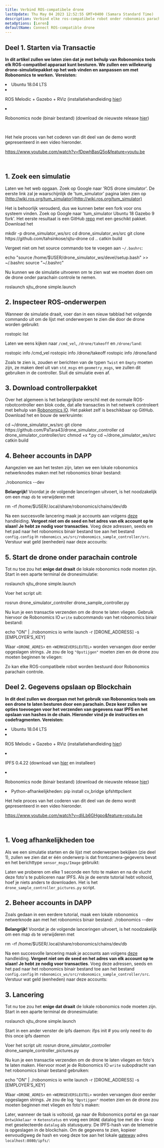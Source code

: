 ```yaml
---
title: Verbind ROS-compatibele drone
lastUpdate: Thu May 04 2023 12:52:55 GMT+0400 (Samara Standard Time)
description: Verbind elke ros-compatibele robot onder robonomics parachain controle.
metaOptions: [Leren]
defaultName: Connect ROS-compatible drone
---
```



## Deel 1. Starten via Transactie

**In dit artikel zullen we laten zien dat je met behulp van Robonomics tools elk ROS-compatibel apparaat kunt besturen. We zullen een willekeurig drone-simulatiepakket op het web vinden en aanpassen om met Robonomics te werken.**
**Vereisten:**

<List>

<li>Ubuntu 18.04 LTS</li>

<li class="flex">

ROS Melodic + Gazebo + RViz (installatiehandleiding [hier](http://wiki.ros.org/melodic/Installatie))

</li>

<li class="flex">

Robonomics node (binair bestand) (download de nieuwste release [hier](https://github.com/airalab/robonomics/releases))

</li>

</List>

<br/>

Het hele proces van het coderen van dit deel van de demo wordt gepresenteerd in een video hieronder.

https://www.youtube.com/watch?v=fDpwhBasQ5o&feature=youtu.be

<br/>

## 1. Zoek een simulatie
Laten we het web opgaan. Zoek op Google naar 'ROS drone simulator'. De eerste link zal je waarschijnlijk de 'tum_simulator' pagina laten zien op [http://wiki.ros.org/tum_simulator](http://wiki.ros.org/tum_simulator)


<LessonImages imageClasses="mb" src="connect-any-ros-compatible-drone/tum_simulator.jpg" alt="tum_simulator"/>

Het is behoorlijk verouderd, dus we kunnen beter een fork voor ons systeem vinden. Zoek op Google naar 'tum_simulator Ubuntu 18 Gazebo 9 fork'. Het eerste resultaat is een GitHub [repo](https://github.com/tahsinkose/sjtu-drone) met een geschikt pakket. Download het

<LessonCodeWrapper language="bash">
mkdir -p drone_simulator_ws/src
cd drone_simulator_ws/src
git clone https://github.com/tahsinkose/sjtu-drone
cd ..
catkin build
</LessonCodeWrapper>

Vergeet niet om het source commando toe te voegen aan `~/.bashrc`:

<LessonCodeWrapper language="bash" codeClass="big-code">
echo "source /home/$USER/drone_simulator_ws/devel/setup.bash" >> ~/.bashrc
source "~/.bashrc"
</LessonCodeWrapper>

Nu kunnen we de simulatie uitvoeren om te zien wat we moeten doen om de drone onder parachain controle te nemen.

<LessonCodeWrapper language="bash">
roslaunch sjtu_drone simple.launch
</LessonCodeWrapper>

## 2. Inspecteer ROS-onderwerpen
Wanneer de simulatie draait, voer dan in een nieuw tabblad het volgende commando uit om de lijst met onderwerpen te zien die door de drone worden gebruikt:

<LessonCodeWrapper language="bash">
rostopic list
</LessonCodeWrapper>

Laten we eens kijken naar `/cmd_vel`, `/drone/takeoff` en `/drone/land`:

<LessonCodeWrapper language="bash">
rostopic info /cmd_vel
rostopic info /drone/takeoff
rostopic info /drone/land
</LessonCodeWrapper>

<LessonImages imageClasses="mb" src="connect-any-ros-compatible-drone/topics_info.jpg" alt="topics_info"/>

Zoals te zien is, zouden er berichten van de typen `Twist` en `Empty` moeten zijn, ze maken deel uit van `std_msgs` en `geometry_msgs`, we zullen dit gebruiken in de controller. Sluit de simulatie even af.

## 3. Download controllerpakket
Over het algemeen is het belangrijkste verschil met de normale ROS-robotcontroller een blok code, dat alle transacties in het netwerk controleert met behulp van [Robonomics IO](https://wiki.robonomics.network/docs/rinterface/). Het pakket zelf is beschikbaar op GitHub. Download het en bouw de werkruimte:

<LessonCodeWrapper language="bash">
cd ~/drone_simulator_ws/src
git clone https://github.com/PaTara43/drone_simulator_controller
cd drone_simulator_controller/src
chmod +x *.py
cd ~/drone_simulator_ws/src
catkin build
</LessonCodeWrapper>

## 4. Beheer accounts in DAPP
Aangezien we aan het testen zijn, laten we een lokale robonomics netwerknodes maken met het robonomics binair bestand:

<LessonCodeWrapper language="bash">
./robonomics --dev
</LessonCodeWrapper>

**Belangrijk!** Voordat je de volgende lanceringen uitvoert, is het noodzakelijk om een map `db` te verwijderen met

<LessonCodeWrapper language="bash" codeClass="big-code">
rm -rf /home/$USER/.local/share/robonomics/chains/dev/db
</LessonCodeWrapper>

Na een succesvolle lancering maak je accounts aan volgens [deze](https://wiki.robonomics.network/docs/create-account-in-dapp/) handleiding. **Vergeet niet om de seed en het adres van elk account op te slaan! Je hebt ze nodig voor transacties**. Voeg deze adressen, seeds en het pad naar het robonomics binair bestand toe aan het bestand `config.config` in `robonomics_ws/src/robonomics_sample_controller/src`. Verstuur wat geld (eenheden) naar deze accounts:

<LessonImages imageClasses="mb" src="connect-any-ros-compatible-drone/balances.jpg" alt="balances"/>

## 5. Start de drone onder parachain controle

Tot nu toe zou het **enige dat draait** de lokale robonomics node moeten zijn. Start in een aparte terminal de dronesimulatie:

<LessonCodeWrapper language="bash">
roslaunch sjtu_drone simple.launch
</LessonCodeWrapper>

Voer het script uit:

<LessonCodeWrapper language="bash" codeClass="big-code">
rosrun drone_simulator_controller drone_sample_controller.py
</LessonCodeWrapper>

<LessonImages imageClasses="mb" src="connect-any-ros-compatible-drone/launched_drone.jpg" alt="launched_drone"/>

Nu kun je een transactie verzenden om de drone te laten vliegen. Gebruik hiervoor de Robonomics IO `write` subcommando van het robonomics binair bestand:

<LessonCodeWrapper language="bash" codeClass="big-code">
echo "ON" | ./robonomics io write launch -r [DRONE_ADDRESS] -s [EMPLOYER’S_KEY]
</LessonCodeWrapper>

Waar `<DRONE_ADRES>` en `<WERKGEVERSLEUTEL>` worden vervangen door eerder opgeslagen strings.
Je zou de log `"Opstijgen"` moeten zien en de drone zou moeten beginnen te vliegen:

<LessonImages imageClasses="mb" src="connect-any-ros-compatible-drone/flying.jpg" alt="flying"/>

Zo kan elke ROS-compatibele robot worden bestuurd door Robonomics parachain controle.


##  Deel 2. Gegevens opslaan op Blockchain

**In dit deel zullen we doorgaan met het gebruik van Robonomics tools om een drone te laten besturen door een parachain. Deze keer zullen we opties toevoegen voor het verzenden van gegevens naar IPFS en het opslaan van hashes in de chain. Hieronder vind je de instructies en codefragmenten. Vereisten:**

<List>

<li>Ubuntu 18.04 LTS</li>

<li class="flex">

ROS Melodic + Gazebo + RViz (installatiehandleiding [hier](http://wiki.ros.org/melodic/Installatie))
</li>

<li class="flex">

IPFS 0.4.22 (download van [hier](https://dist.ipfs.io/go-ipfs/v0.4.22/go-ipfs_v0.4.22_linux-386.tar.gz) en installeer)
</li>

<li class="flex">

Robonomics node (binair bestand) (download de nieuwste release [hier](https://github.com/airalab/robonomics/releases))
</li>

<li>Python-afhankelijkheden:
<LessonCodeWrapper language="bash">
pip install cv_bridge ipfshttpclient
</LessonCodeWrapper>
</li>

</List>

Het hele proces van het coderen van dit deel van de demo wordt gepresenteerd in een video hieronder.

https://www.youtube.com/watch?v=dliLb6GHgpo&feature=youtu.be

<br/>

## 1. Voeg afhankelijkheden toe
Als we een simulatie starten en de lijst met onderwerpen bekijken (zie deel 1), zullen we zien dat er één onderwerp is dat frontcamera-gegevens bevat en het berichttype `sensor_msgs/Image` gebruikt:

<LessonImages imageClasses="mb" src="connect-any-ros-compatible-drone/front_camera.jpg" alt="front_camera"/>

Laten we proberen om elke 1 seconde een foto te maken en na de vlucht deze foto's te publiceren naar IPFS. Als je de eerste tutorial hebt voltooid, hoef je niets anders te downloaden. Het is het `drone_sample_controller_pictures.py` script.

## 2. Beheer accounts in DAPP
Zoals gedaan in een eerdere tutorial, maak een lokale robonomics netwerknode aan met het robonomics binair bestand:
<LessonCodeWrapper language="bash">
./robonomics --dev
</LessonCodeWrapper>

**Belangrijk!** Voordat je de volgende lanceringen uitvoert, is het noodzakelijk om een map `db` te verwijderen met

<LessonCodeWrapper language="bash" codeClass="big-code">
rm -rf /home/$USER/.local/share/robonomics/chains/dev/db
</LessonCodeWrapper>

Na een succesvolle lancering maak je accounts aan volgens [deze](https://wiki.robonomics.network/docs/create-account-in-dapp/) handleiding. **Vergeet niet om de seed en het adres van elk account op te slaan! Je hebt ze nodig voor transacties**. Voeg deze adressen, seeds en het pad naar het robonomics binair bestand toe aan het bestand `config.config` in `robonomics_ws/src/robonomics_sample_controller/src`. Verstuur wat geld (eenheden) naar deze accounts:

<LessonImages imageClasses="mb" src="connect-any-ros-compatible-drone/balances.jpg" alt="balances"/>

## 3. Lancering
Tot nu toe zou het **enige dat draait** de lokale robonomics node moeten zijn. Start in een aparte terminal de dronesimulatie:

<LessonCodeWrapper language="bash">
roslaunch sjtu_drone simple.launch
</LessonCodeWrapper>

Start in een ander venster de ipfs daemon:
<LessonCodeWrapper language="bash">
ifps init # you only need to do this once
ipfs daemon
</LessonCodeWrapper>

Voer het script uit:
<LessonCodeWrapper language="bash" codeClass="big-code">
rosrun drone_simulator_controller drone_sample_controller_pictures.py
</LessonCodeWrapper>

Nu kun je een transactie verzenden om de drone te laten vliegen en foto's te laten maken. Hiervoor moet je de Robonomics IO `write` subopdracht van het robonomics binair bestand gebruiken:

<LessonCodeWrapper language="bash" codeClass="big-code">
echo "ON" | ./robonomics io write launch -r [DRONE_ADDRESS] -s [EMPLOYER’S_KEY]
</LessonCodeWrapper>

Waar `<DRONE_ADRES>` en `<WERKGEVERSLEUTEL>` worden vervangen door eerder opgeslagen strings.
Je zou de log `"Opstijgen"` moeten zien en de drone zou moeten beginnen met vliegen en foto's maken:

<LessonImages imageClasses="mb" src="connect-any-ros-compatible-drone/flying_picturing.jpg" alt="flying_picturing"/>

Later, wanneer de taak is voltooid, ga naar de Robonomics portal en ga naar `Ontwikkelaar` -> `Ketenstatus` en voeg een `DRONE` datalog toe met de `+` knop met geselecteerde `datalog` als statusquery. De IPFS-hash van de telemetrie is opgeslagen in de blockchain. Om de gegevens te zien, kopieer eenvoudigweg de hash en voeg deze toe aan het lokale [gateway](https://gateway.ipfs.io/ipfs/QmeYYwD4y4DgVVdAzhT7wW5vrvmbKPQj8wcV2pAzjbj886/docs/getting-started/) adres `localhost:8080/ipfs/`:


<LessonImages imageClasses="mb" src="connect-any-ros-compatible-drone/datalog.jpg" alt="Voila"/>